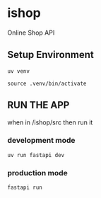 # ishop
Online Shop API


## Setup Environment 

```
uv venv
```
```
source .venv/bin/activate
```

## RUN THE APP

when in /ishop/src then run it 

### development mode 
```
uv run fastapi dev
```

### production mode

```
fastapi run
```
